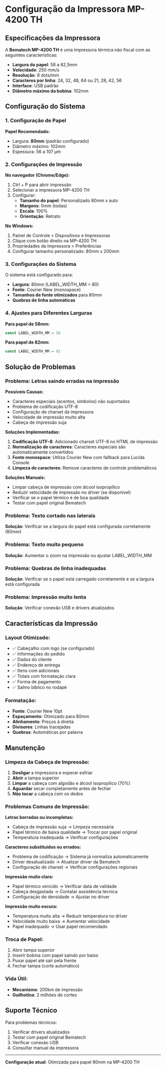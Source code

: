 # Configuração da Impressora MP-4200 TH

## Especificações da Impressora

A **Bematech MP-4200 TH** é uma impressora térmica não fiscal com as seguintes características:

- **Largura do papel**: 58 a 82,5mm
- **Velocidade**: 250 mm/s
- **Resolução**: 8 dots/mm
- **Caracteres por linha**: 24, 32, 48, 64 ou 21, 28, 42, 56
- **Interface**: USB padrão
- **Diâmetro máximo da bobina**: 102mm

## Configuração do Sistema

### 1. Configuração de Papel

**Papel Recomendado:**
- Largura: **80mm** (padrão configurado)
- Diâmetro máximo: 102mm
- Espessura: 56 a 107 µm

### 2. Configurações de Impressão

**No navegador (Chrome/Edge):**
1. Ctrl + P para abrir impressão
2. Selecionar a impressora MP-4200 TH
3. Configurar:
   - **Tamanho do papel**: Personalizado 80mm x auto
   - **Margens**: 0mm (todas)
   - **Escala**: 100%
   - **Orientação**: Retrato

**No Windows:**
1. Painel de Controle > Dispositivos e Impressoras
2. Clique com botão direito na MP-4200 TH
3. Propriedades da Impressora > Preferências
4. Configurar tamanho personalizado: 80mm x 200mm

### 3. Configurações do Sistema

O sistema está configurado para:
- **Largura**: 80mm (LABEL_WIDTH_MM = 80)
- **Fonte**: Courier New (monospace)
- **Tamanhos de fonte otimizados** para 80mm
- **Quebras de linha automáticas**

### 4. Ajustes para Diferentes Larguras

**Para papel de 58mm:**
```typescript
const LABEL_WIDTH_MM = 58
```

**Para papel de 82mm:**
```typescript
const LABEL_WIDTH_MM = 82
```

## Solução de Problemas

### Problema: Letras saindo erradas na impressão
**Possíveis Causas:**
- Caracteres especiais (acentos, símbolos) não suportados
- Problema de codificação UTF-8
- Configuração de charset da impressora
- Velocidade de impressão muito alta
- Cabeça de impressão suja

**Soluções Implementadas:**
1. **Codificação UTF-8**: Adicionado charset UTF-8 no HTML de impressão
2. **Normalização de caracteres**: Caracteres especiais são automaticamente convertidos
3. **Fonte monospace**: Utiliza Courier New com fallback para Lucida Console
4. **Limpeza de caracteres**: Remove caracteres de controle problemáticos

**Soluções Manuais:**
- Limpar cabeça de impressão com álcool isopropílico
- Reduzir velocidade de impressão no driver (se disponível)
- Verificar se o papel térmico é de boa qualidade
- Testar com papel original Bematech

### Problema: Texto cortado nas laterais
**Solução**: Verificar se a largura do papel está configurada corretamente (80mm)

### Problema: Texto muito pequeno
**Solução**: Aumentar o zoom na impressão ou ajustar LABEL_WIDTH_MM

### Problema: Quebras de linha inadequadas
**Solução**: Verificar se o papel está carregado corretamente e se a largura está configurada

### Problema: Impressão muito lenta
**Solução**: Verificar conexão USB e drivers atualizados

## Características da Impressão

### Layout Otimizado:
- ✅ Cabeçalho com logo (se configurado)
- ✅ Informações do pedido
- ✅ Dados do cliente
- ✅ Endereço de entrega
- ✅ Itens com adicionais
- ✅ Totais com formatação clara
- ✅ Forma de pagamento
- ✅ Salmo bíblico no rodapé

### Formatação:
- **Fonte**: Courier New 10pt
- **Espaçamento**: Otimizado para 80mm
- **Alinhamento**: Preços à direita
- **Divisores**: Linhas tracejadas
- **Quebras**: Automáticas por palavra

## Manutenção

### Limpeza da Cabeça de Impressão:
1. **Desligar** a impressora e esperar esfriar
2. **Abrir** a tampa superior
3. **Limpar** a cabeça com algodão e álcool isopropílico (70%)
4. **Aguardar** secar completamente antes de fechar
5. **Não tocar** a cabeça com os dedos

### Problemas Comuns de Impressão:

**Letras borradas ou incompletas:**
- Cabeça de impressão suja → Limpeza necessária
- Papel térmico de baixa qualidade → Trocar por papel original
- Temperatura inadequada → Verificar configurações

**Caracteres substituídos ou errados:**
- Problema de codificação → Sistema já normaliza automaticamente
- Driver desatualizado → Atualizar driver da Bematech
- Configuração de charset → Verificar configurações regionais

**Impressão muito clara:**
- Papel térmico vencido → Verificar data de validade
- Cabeça desgastada → Contatar assistência técnica
- Configuração de densidade → Ajustar no driver

**Impressão muito escura:**
- Temperatura muito alta → Reduzir temperatura no driver
- Velocidade muito baixa → Aumentar velocidade
- Papel inadequado → Usar papel recomendado

### Troca de Papel:
1. Abrir tampa superior
2. Inserir bobina com papel saindo por baixo
3. Puxar papel até sair pela frente
4. Fechar tampa (corte automático)

### Vida Útil:
- **Mecanismo**: 200km de impressão
- **Guilhotina**: 2 milhões de cortes

## Suporte Técnico

Para problemas técnicos:
1. Verificar drivers atualizados
2. Testar com papel original Bematech
3. Verificar conexão USB
4. Consultar manual da impressora

---

**Configuração atual**: Otimizada para papel 80mm na MP-4200 TH 